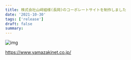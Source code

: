 ```yaml
---
title: 株式会社山﨑組様(長岡)のコーポレートサイトを制作しました
date: '2021-10-30'
tags: ['release']
draft: false
summary:
---
```


![img](/static/images/20211030_yamazakigumi/01.png)

https://www.yamazakinet.co.jp/
